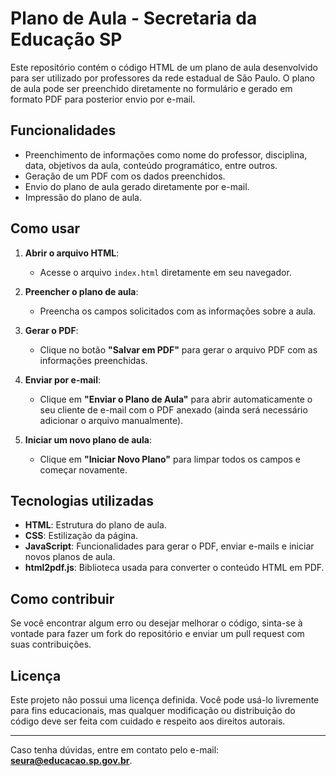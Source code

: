 # Plano de Aula - Secretaria da Educação SP

Este repositório contém o código HTML de um plano de aula desenvolvido para ser utilizado por professores da rede estadual de São Paulo. O plano de aula pode ser preenchido diretamente no formulário e gerado em formato PDF para posterior envio por e-mail.

## Funcionalidades

- Preenchimento de informações como nome do professor, disciplina, data, objetivos da aula, conteúdo programático, entre outros.
- Geração de um PDF com os dados preenchidos.
- Envio do plano de aula gerado diretamente por e-mail.
- Impressão do plano de aula.

## Como usar

1. **Abrir o arquivo HTML**:
   - Acesse o arquivo `index.html` diretamente em seu navegador.

2. **Preencher o plano de aula**:
   - Preencha os campos solicitados com as informações sobre a aula.

3. **Gerar o PDF**:
   - Clique no botão **"Salvar em PDF"** para gerar o arquivo PDF com as informações preenchidas.

4. **Enviar por e-mail**:
   - Clique em **"Enviar o Plano de Aula"** para abrir automaticamente o seu cliente de e-mail com o PDF anexado (ainda será necessário adicionar o arquivo manualmente).

5. **Iniciar um novo plano de aula**:
   - Clique em **"Iniciar Novo Plano"** para limpar todos os campos e começar novamente.

## Tecnologias utilizadas

- **HTML**: Estrutura do plano de aula.
- **CSS**: Estilização da página.
- **JavaScript**: Funcionalidades para gerar o PDF, enviar e-mails e iniciar novos planos de aula.
- **html2pdf.js**: Biblioteca usada para converter o conteúdo HTML em PDF.

## Como contribuir

Se você encontrar algum erro ou desejar melhorar o código, sinta-se à vontade para fazer um fork do repositório e enviar um pull request com suas contribuições.

## Licença

Este projeto não possui uma licença definida. Você pode usá-lo livremente para fins educacionais, mas qualquer modificação ou distribuição do código deve ser feita com cuidado e respeito aos direitos autorais.

---

Caso tenha dúvidas, entre em contato pelo e-mail: **seura@educacao.sp.gov.br**.
